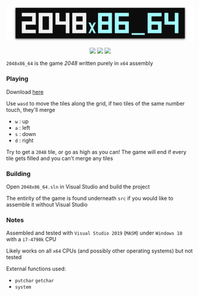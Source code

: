 <p align="center">
  <img src="img/banner.png">
</p>
<p align="center">
  <img src=https://img.shields.io/github/issues-closed-raw/QFSW/2048x86_64.svg?color=51c414>
  <img src=https://img.shields.io/github/issues-raw/QFSW/2048x86_64.svg?color=c41414&style=popout>
  <img src=https://img.shields.io/github/downloads/QFSW/2048x86_64/total.svg>
</p>

`2048x86_64` is the game _2048_ written purely in `x64` assembly

### Playing

Download [here](https://github.com/QFSW/2048x86_64/releases)

Use `wasd` to move the tiles along the grid, if two tiles of the same number touch, they'll merge
 - `w` : up
 - `a` : left
 - `s` : down
 - `d` : right
 
Try to get a `2048` tile, or go as high as you can! The game will end if every tile gets filled and you can't merge any tiles

### Building
Open `2048x86_64.sln` in Visual Studio and build the project

The entirity of the game is found underneath `src` if you would like to assemble it without Visual Studio

### Notes
Assembled and tested with `Visual Studio 2019` (`MASM`) under `Windows 10` with a `i7-4790k` CPU

Likely works on all `x64` CPUs (and possibly other operating systems) but not tested

External functions used:
 - `putchar` `getchar`
 - `system`
